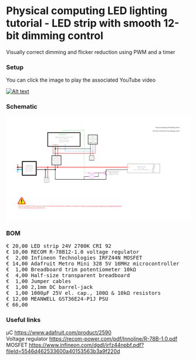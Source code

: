 # Physical computing LED lighting tutorial - LED strip with smooth 12-bit dimming control

Visually correct dimming and flicker reduction using PWM and a timer

### Setup

You can click the image to play the associated YouTube video

[![Alt text](Assets/5b%20result.jpg)](https://www.youtube.com/)

### Schematic

![](Assets/5c%20schematic.png)

### BOM

<pre>
€ 20,00 LED strip 24V 2700K CRI 92
€ 10,00 RECOM R-78B12-1.0 voltage regulator
€  2,00 Infineon Technologies IRFZ44N MOSFET
€ 14,00 Adafruit Metro Mini 328 5V 16MHz microcontroller
€  1,00 Breadboard trim potentiometer 10kΩ
€  4,00 Half-size transparent breadboard
€  1,00 Jumper cables
€  1,00 2,1mm DC barrel-jack
€  1,00 1000µF 25V el. cap., 100Ω & 10kΩ resistors
€ 12,00 MEANWELL GST36E24-P1J PSU
€ 66,00
</pre>  

### Useful links  

μC https://www.adafruit.com/product/2590  
Voltage regulator https://recom-power.com/pdf/Innoline/R-78B-1.0.pdf  
MOSFET https://www.infineon.com/dgdl/irfz44npbf.pdf?fileId=5546d462533600a40153563b3a9f220d  
